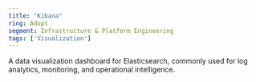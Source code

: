 ```yaml
---
title: "Kibana"
ring: Adopt
segment: Infrastructure & Platform Engineering
tags: ['Visualization']
---
```

A data visualization dashboard for Elasticsearch, commonly used for log analytics, monitoring, and operational intelligence.
